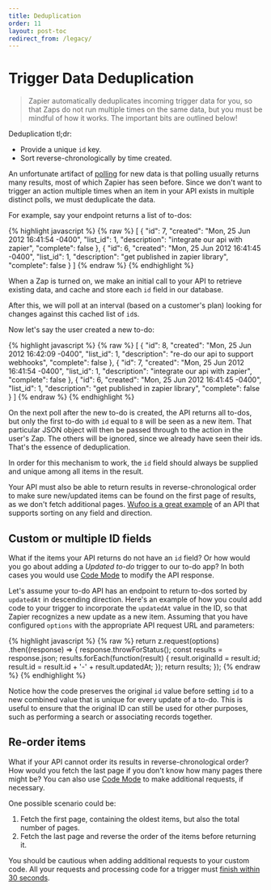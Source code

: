 ```yaml
---
title: Deduplication
order: 11
layout: post-toc
redirect_from: /legacy/
---
```


# Trigger Data Deduplication

> Zapier automatically deduplicates incoming trigger data for you, so that Zaps do not run multiple times on the same data, but you must be mindful of how it works. The important bits are outlined below!

Deduplication tl;dr:

*   Provide a unique `id` key.
*   Sort reverse-chronologically by time created.

An unfortunate artifact of [polling](,/triggers#polling) for new data is that polling usually returns many results, most of which Zapier has seen before. Since we don't want to trigger an action multiple times when an item in your API exists in multiple distinct polls, we must deduplicate the data.

For example, say your endpoint returns a list of to-dos:

{% highlight javascript %}
{% raw %}
[
  {
    "id": 7,
    "created": "Mon, 25 Jun 2012 16:41:54 -0400",
    "list_id": 1,
    "description": "integrate our api with zapier",
    "complete": false
  },
  {
    "id": 6,
    "created": "Mon, 25 Jun 2012 16:41:45 -0400",
    "list_id": 1,
    "description": "get published in zapier library",
    "complete": false
  }
]
{% endraw %}
{% endhighlight %}

When a Zap is turned on, we make an initial call to your API to retrieve existing data, and cache and store each `id` field in our database.

After this, we will poll at an interval (based on a customer's plan) looking for changes against this cached list of `id`s.

Now let's say the user created a new to-do:

{% highlight javascript %}
{% raw %}
[
  {
    "id": 8,
    "created": "Mon, 25 Jun 2012 16:42:09 -0400",
    "list_id": 1,
    "description": "re-do our api to support webhooks",
    "complete": false
  },
  {
    "id": 7,
    "created": "Mon, 25 Jun 2012 16:41:54 -0400",
    "list_id": 1,
    "description": "integrate our api with zapier",
    "complete": false
  },
  {
    "id": 6,
    "created": "Mon, 25 Jun 2012 16:41:45 -0400",
    "list_id": 1,
    "description": "get published in zapier library",
    "complete": false
  }
]
{% endraw %}
{% endhighlight %}

On the next poll after the new to-do is created, the API returns all to-dos, but only the first to-do with `id` equal to `8` will be seen as a new item. That particular JSON object will then be passed through to the action in the user's Zap. The others will be ignored, since we already have seen their ids. That's the essence of deduplication.

In order for this mechanism to work, the `id` field should always be supplied and unique among all items in the result. 

Your API must also be able to return results in reverse-chronological order to make sure new/updated items can be found on the first page of results, as we don't fetch additional pages. [Wufoo is a great example](https://wufoo.github.io/docs/#form-entries) of an API that supports sorting on any field and direction.

## Custom or multiple ID fields

What if the items your API returns do not have an `id` field? Or how would you go about adding a *Updated to-do* trigger to our to-do app? In both cases you would use [Code Mode](./faq#codemode) to modify the API response.

Let's assume your to-do API has an endpoint to return to-dos sorted by `updatedAt` in descending direction. Here's an example of how you could add code to your trigger to incorporate the `updatedAt` value in the ID, so that Zapier recognizes a new update as a new item. Assuming that you have configured `options` with the appropriate API request URL and parameters:

{% highlight javascript %}
{% raw %}
return z.request(options)
  .then((response) => {
    response.throwForStatus();
    const results = response.json;
    results.forEach(function(result) {
      result.originalId = result.id;
      result.id = result.id + '-' + result.updatedAt;
    });
    return results;
  });
{% endraw %}
{% endhighlight %}

Notice how the code preserves the original `id` value before setting `id` to a new combined value that is unique for every update of a to-do. This is useful to ensure that the original ID can still be used for other purposes, such as performing a search or associating records together.

## Re-order items

What if your API cannot order its results in reverse-chronological order? How would you fetch the last page if you don't know how many pages there might be? You can also use [Code Mode](./faq#codemode) to make additional requests, if necessary.

One possible scenario could be:

1. Fetch the first page, containing the oldest items, but also the total number of pages.
2. Fetch the last page and reverse the order of the items before returning it.

You should be cautious when adding additional requests to your custom code. All your requests and processing code for a trigger must [finish within 30 seconds](./constraints).